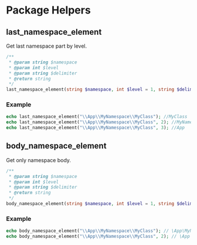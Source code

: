# Package Helpers

## last_namespace_element
Get last namespace part by level.
```php
/**  
 * @param string $namespace  
 * @param int $level  
 * @param string $delimiter  
 * @return string  
 */
last_namespace_element(string $namespace, int $level = 1, string $delimiter = "\\")
```
### Example
```php
echo last_namespace_element("\\App\\MyNamespace\\MyClass"); //MyClass
echo last_namespace_element("\\App\\MyNamespace\\MyClass", 2); //MyNamespace
echo last_namespace_element("\\App\\MyNamespace\\MyClass", 3); //App
```

## body_namespace_element
Get only namespace body.
```php
/**  
 * @param string $namespace  
 * @param int $level  
 * @param string $delimiter  
 * @return string  
 */
body_namespace_element(string $namespace, int $level = 1, string $delimiter = "\\")
```
### Example
```php
echo body_namespace_element("\\App\\MyNamespace\\MyClass"); // \App\MyNamespace
echo body_namespace_element("\\App\\MyNamespace\\MyClass", 2); // \App
```

